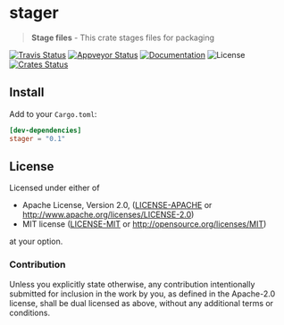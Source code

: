 # stager

> **Stage files** - This crate stages files for packaging

[![Travis Status](https://travis-ci.org/crate-ci/stager.svg?branch=master)](https://travis-ci.org/crate-ci/stager)
[![Appveyor Status](https://ci.appveyor.com/api/projects/status/mj0bbemw47jyfwta/branch/master?svg=true)](https://ci.appveyor.com/project/epage/stager/branch/master)
[![Documentation](https://img.shields.io/badge/docs-master-blue.svg)][Documentation]
![License](https://img.shields.io/crates/l/assert_cli.svg)
[![Crates Status](https://img.shields.io/crates/v/liquid.svg)](https://crates.io/crates/liquid)

## Install

Add to your `Cargo.toml`:

```toml
[dev-dependencies]
stager = "0.1"
```

## License

Licensed under either of

 * Apache License, Version 2.0, ([LICENSE-APACHE](LICENSE-APACHE) or http://www.apache.org/licenses/LICENSE-2.0)
 * MIT license ([LICENSE-MIT](LICENSE-MIT) or http://opensource.org/licenses/MIT)

at your option.

### Contribution

Unless you explicitly state otherwise, any contribution intentionally
submitted for inclusion in the work by you, as defined in the Apache-2.0
license, shall be dual licensed as above, without any additional terms or
conditions.

[Crates.io]: https://crates.io/crates/stager
[Documentation]: https://docs.rs/stager
